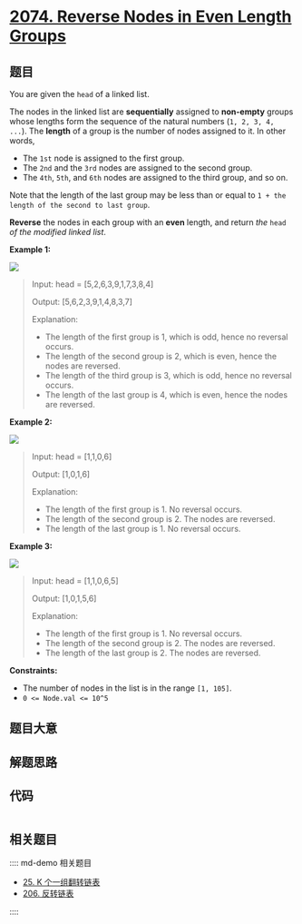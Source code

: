 # [2074. Reverse Nodes in Even Length Groups](https://leetcode.com/problems/reverse-nodes-in-even-length-groups/)

## 题目

You are given the `head` of a linked list.

The nodes in the linked list are **sequentially** assigned to **non-empty**
groups whose lengths form the sequence of the natural numbers (`1, 2, 3, 4,
...`). The **length** of a group is the number of nodes assigned to it. In
other words,

- The `1st` node is assigned to the first group.
- The `2nd` and the `3rd` nodes are assigned to the second group.
- The `4th`, `5th`, and `6th` nodes are assigned to the third group, and so on.

Note that the length of the last group may be less than or equal to `1 + the
length of the second to last group`.

**Reverse** the nodes in each group with an **even** length, and return _the_
`head` _of the modified linked list_.

**Example 1:**

![](https://assets.leetcode.com/uploads/2021/10/25/eg1.png)

> Input: head = [5,2,6,3,9,1,7,3,8,4]
>
> Output: [5,6,2,3,9,1,4,8,3,7]
>
> Explanation:
>
> - The length of the first group is 1, which is odd, hence no reversal occurs.
> - The length of the second group is 2, which is even, hence the nodes are reversed.
> - The length of the third group is 3, which is odd, hence no reversal occurs.
> - The length of the last group is 4, which is even, hence the nodes are reversed.

**Example 2:**

![](https://assets.leetcode.com/uploads/2021/10/25/eg2.png)

> Input: head = [1,1,0,6]
>
> Output: [1,0,1,6]
>
> Explanation:
>
> - The length of the first group is 1. No reversal occurs.
> - The length of the second group is 2. The nodes are reversed.
> - The length of the last group is 1. No reversal occurs.

**Example 3:**

![](https://assets.leetcode.com/uploads/2021/11/17/ex3.png)

> Input: head = [1,1,0,6,5]
>
> Output: [1,0,1,5,6]
>
> Explanation:
>
> - The length of the first group is 1. No reversal occurs.
> - The length of the second group is 2. The nodes are reversed.
> - The length of the last group is 2. The nodes are reversed.

**Constraints:**

- The number of nodes in the list is in the range `[1, 105]`.
- `0 <= Node.val <= 10^5`

## 题目大意

## 解题思路

## 代码

```javascript

```

## 相关题目

:::: md-demo 相关题目

- [25. K 个一组翻转链表](./0025.md)
- [206. 反转链表](./0206.md)

::::
